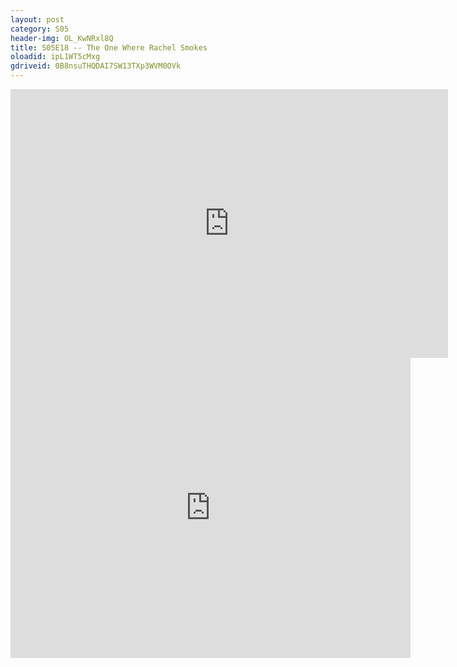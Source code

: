 ```yaml
---
layout: post 
category: S05 
header-img: OL_KwNRxl8Q 
title: S05E18 -- The One Where Rachel Smokes 
oloadid: ipL1WT5cMxg 
gdriveid: 0B8nsuTHQDAI7SW13TXp3WVM0OVk 
--- 
```

<!--more--> 
<iframe src='https://openload.co/embed/ipL1WT5cMxg/' width='700' height='430' frameborder='0' scrolling='no' allowfullscreen='allowfullscreen'></iframe> 
<iframe src='https://drive.google.com/file/d/0B8nsuTHQDAI7SW13TXp3WVM0OVk/preview' width='640' height='480' frameborder='0' scrolling='no' allowfullscreen='allowfullscreen'></iframe> 
